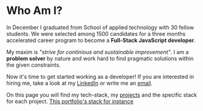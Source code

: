 # Who Am I?

In December I graduated from School of applied technology [</salt>](https://salt.dev/) with 30 fellow students. We were selected among 1500 candidates for a three months accelerated career program to become a **Full-Stack JavaScript developer**.

My maxim is _"strive for continious and sustainable improvement"_. I am a **problem solver** by nature and work hard to find pragmatic solutions within the given constraints.

Now it's time to get started working as a developer! If you are interested in hiring me, take a look at my [LinkedIn](https://www.linkedin.com/in/johan-strand-99a12b44/) or write me an [email](mailto:johan.strand@appliedtechnology.se).

On this page you will find my tech-stack, my [projects](/projects) and the specific stack for each project. [This portfolio's stack for instance](/projects/portfolio) 